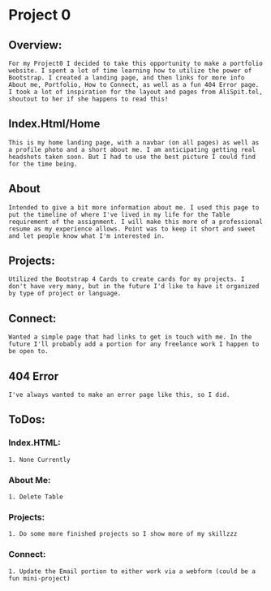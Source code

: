# Project 0

## **Overview:**
    For my Project0 I decided to take this opportunity to make a portfolio website. I spent a lot of time learning how to utilize the power of Bootstrap. I created a landing page, and then links for more info About me, Portfolio, How to Connect, as well as a fun 404 Error page. I took a lot of inspiration for the layout and pages from AliSpit.tel, shoutout to her if she happens to read this!
## **Index.Html/Home**
    This is my home landing page, with a navbar (on all pages) as well as a profile photo and a short about me. I am anticipating getting real headshots taken soon. But I had to use the best picture I could find for the time being. 
## **About**
    Intended to give a bit more information about me. I used this page to put the timeline of where I've lived in my life for the Table requirement of the assignment. I will make this more of a professional resume as my experience allows. Point was to keep it short and sweet and let people know what I'm interested in. 
## **Projects:**
    Utilized the Bootstrap 4 Cards to create cards for my projects. I don't have very many, but in the future I'd like to have it organized by type of project or language.
## **Connect:**
    Wanted a simple page that had links to get in touch with me. In the future I'll probably add a portion for any freelance work I happen to be open to. 
## **404 Error**
    I've always wanted to make an error page like this, so I did. 



## ToDos:
### Index.HTML:
    1. None Currently
### About Me:
    1. Delete Table
### Projects:
    1. Do some more finished projects so I show more of my skillzzz 
### Connect:
    1. Update the Email portion to either work via a webform (could be a fun mini-project)
    